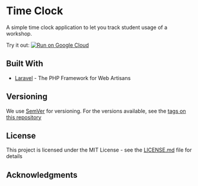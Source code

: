# Time Clock

A simple time clock application to let you track student usage of a workshop.

Try it out:
[![Run on Google Cloud](https://storage.googleapis.com/cloudrun/button.svg)](https://console.cloud.google.com/cloudshell/editor?shellonly=true&cloudshell_image=gcr.io/cloudrun/button&cloudshell_git_repo=https://github.com/nevinsm/time-clock.git)

## Built With

-   [Laravel](https://laravel.com) - The PHP Framework for Web Artisans

## Versioning

We use [SemVer](http://semver.org/) for versioning. For the versions available, see the [tags on this repository](https://github.com/nevinsm/time-clock/tags)

## License

This project is licensed under the MIT License - see the [LICENSE.md](LICENSE.md) file for details

## Acknowledgments

